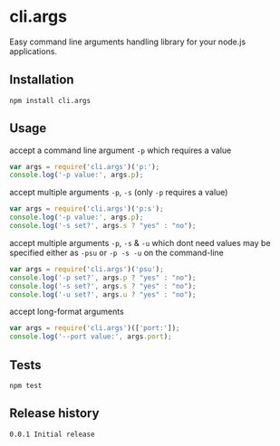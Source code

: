 cli.args
========

Easy command line arguments handling library for your node.js applications.

## Installation

    npm install cli.args

## Usage

accept a command line argument ```-p``` which requires a value
```js
var args = require('cli.args')('p:');
console.log('-p value:', args.p);
```
accept multiple arguments ```-p```, ```-s``` (only ```-p``` requires a value)
```js
var args = require('cli.args')('p:s');
console.log('-p value:', args.p);
console.log('-s set?', args.s ? "yes" : "no");
```
accept multiple arguments ```-p```, ```-s``` & ```-u``` which dont need values
may be specified either as ```-psu``` or ```-p -s -u``` on the command-line
```js
var args = require('cli.args')('psu');
console.log('-p set?', args.p ? "yes" : "no");
console.log('-s set?', args.s ? "yes" : "no");
console.log('-u set?', args.u ? "yes" : "no");
```

accept long-format arguments
```js
var args = require('cli.args')(['port:']);
console.log('--port value:', args.port);
```

## Tests

    npm test
    
## Release history

    0.0.1 Initial release
